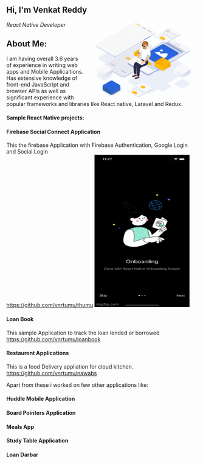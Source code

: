 <h2>Hi, I'm Venkat Reddy </h2>
<img align='right' src="./venky0.gif" width="300" />
<p><em>React Native Developer</em></p>

<h2>About Me:</h2>
<p>
I am having overall 3.6 years of experience in writing web apps and Mobile Applicaitions.  Has extensive knowledge of front-end JavaScript and browser APIs as well as significant experience with popular frameworks and libraries like React native, Laravel and Redux. 
</p>

<h4> Sample React Native projects: </h4>


#### Firebase Social Connect Application

This the firebase Application with Firebase Authentication, Google Login and Social Login
<br />
https://github.com/vnrtumu/thumu
<img src="./thumu.gif" width="250px" height= "400px" />

#### Loan Book

This sample Application to track the loan lended or borrowed
<br />
https://github.com/vnrtumu/loanbook

#### Restaurent Applications

This is a food Delivery appliation for cloud kitchen.
<br />
https://github.com/vnrtumu/nawabs

Apart from these i worked on few other applications like:

#### Huddle Mobile Application

#### Board Pointers Application

#### Meals App

#### Study Table Application

#### Loan Darbar

